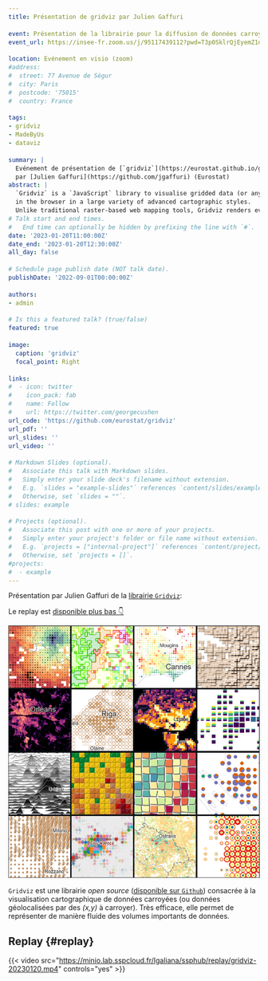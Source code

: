 ```yaml
---
title: Présentation de gridviz par Julien Gaffuri

event: Présentation de la librairie pour la diffusion de données carroyées
event_url: https://insee-fr.zoom.us/j/95117439112?pwd=T3p0SklrQjEyemZ1dlZ6bnkxZmhYUT09

location: Evénement en visio (zoom)
#address:
#  street: 77 Avenue de Ségur
#  city: Paris
#  postcode: '75015'
#  country: France

tags:
- gridviz
- MadeByUs
- dataviz

summary: |
  Evénement de présentation de [`gridviz`](https://eurostat.github.io/gridviz/)
  par [Julien Gaffuri](https://github.com/jgaffuri) (Eurostat)
abstract: |
  `Gridviz` is a `JavaScript` library to visualise gridded data (or any tabular dataset with x/y position)
  in the browser in a large variety of advanced cartographic styles.
  Unlike traditional raster-based web mapping tools, Gridviz renders everything client-side, on the fly.
# Talk start and end times.
#   End time can optionally be hidden by prefixing the line with `#`.
date: '2023-01-20T11:00:00Z'
date_end: '2023-01-20T12:30:00Z'
all_day: false

# Schedule page publish date (NOT talk date).
publishDate: '2022-09-01T00:00:00Z'

authors:
- admin

# Is this a featured talk? (true/false)
featured: true

image:
  caption: 'gridviz'
  focal_point: Right

links:
#  - icon: twitter
#    icon_pack: fab
#    name: Follow
#    url: https://twitter.com/georgecushen
url_code: 'https://github.com/eurostat/gridviz'
url_pdf: ''
url_slides: ''
url_video: ''

# Markdown Slides (optional).
#   Associate this talk with Markdown slides.
#   Simply enter your slide deck's filename without extension.
#   E.g. `slides = "example-slides"` references `content/slides/example-slides.md`.
#   Otherwise, set `slides = ""`.
# slides: example

# Projects (optional).
#   Associate this post with one or more of your projects.
#   Simply enter your project's folder or file name without extension.
#   E.g. `projects = ["internal-project"]` references `content/project/deep-learning/index.md`.
#   Otherwise, set `projects = []`.
#projects:
#  - example
---
```


Présentation par Julien Gaffuri de
la [librairie `Gridviz`](https://eurostat.github.io/gridviz/):

Le replay est [disponible plus bas 👇](#replay)

![](gridviz.png)

`Gridviz` est une
librairie _open source_ ([disponible sur `Github`](https://github.com/eurostat/gridviz))
consacrée à la visualisation cartographique de données
carroyées (ou données géolocalisées par des _(x,y)_ à carroyer).
Très efficace, elle permet de représenter de manière fluide
des volumes importants de données. 


## Replay {#replay}


{{< video src="https://minio.lab.sspcloud.fr/lgaliana/ssphub/replay/gridviz-20230120.mp4" controls="yes" >}}

